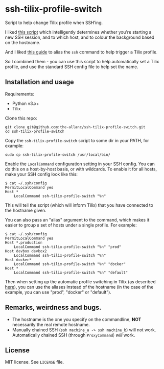 ssh-tilix-profile-switch
========================

Script to help change Tilix profile when SSH'ing.

I liked [this script](https://github.com/fboender/sshbg) which intelligently determines whether you're starting a new SSH session, and to which host, and to colour the background based on the hostname.

And I liked [this guide](https://deeb.me/20190116/change-profiles-automatically-in-tilix-when-connecting-to-ssh-hosts) to alias the `ssh` command to help trigger a Tilix profile.

So I combined them - you can use this script to help automatically set a Tilix profile, and use the standard SSH config file to help set the name.

## Installation and usage

Requirements:

* Python v3.x+
* Tilix

Clone this repo:

    git clone git@github.com:the-allanc/ssh-tilix-profile-switch.git
    cd ssh-tilix-profile-switch

Copy the `ssh-tilix-profile-switch` script to some dir in your PATH, for example:

    sudo cp ssh-tilix-profile-switch /usr/local/bin/

Enable the `LocalCommand` configuration setting in your SSH config. You can do
this on a host-by-host basis, or with wildcards. To enable it for all hosts,
make your SSH config look like this:

    $ cat ~/.ssh/config
    PermitLocalCommand yes
    Host *
        LocalCommand ssh-tilix-profile-switch "%n"

This will tell the script (which will inform Tilix) that you have connected to the hostname given.

You can also pass an "alias" argument to the command, which makes it easier to group
a set of hosts under a single profile. For example:

    $ cat ~/.ssh/config
    PermitLocalCommand yes
    Host *.production
        LocalCommand ssh-tilix-profile-switch "%n" "prod"
    Host devbox devbox2
        LocalCommand ssh-tilix-profile-switch "%n"
    Host docker*
        LocalCommand ssh-tilix-profile-switch "%n" "docker"
    Host *
        LocalCommand ssh-tilix-profile-switch "%n" "default"

Then when setting up the automatic profile switching in Tilix (as described [here](https://deeb.me/20190116/change-profiles-automatically-in-tilix-when-connecting-to-ssh-hosts)), you can use the aliases instead of the hostname (in the case of the example, you can use "prod", "docker" or "default").

## Remarks, weirdness and bugs.

* The hostname is the one you specify on the commandline, **NOT** necessarily
  the real remote hostname.
* Manually chained SSH (`ssh machine_a -> ssh machine_b`) will not work.
  Automatically chained SSH (through `ProxyCommand`) *will* work.

## License

MIT license. See `LICENSE` file.
